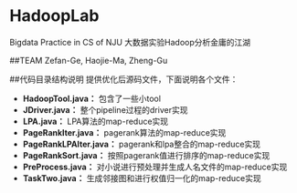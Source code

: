 # HadoopLab
Bigdata Practice in CS of NJU
大数据实验Hadoop分析金庸的江湖

##TEAM
Zefan-Ge, Haojie-Ma, Zheng-Gu

##代码目录结构说明
提供优化后源码文件，下面说明各个文件：
  * **HadoopTool.java：**           包含了一些小tool
  * **JDriver.java：**              整个pipeline过程的driver实现
  * **LPA.java：**                  LPA算法的map-reduce实现
  * **PageRankIter.java：**         pagerank算法的map-reduce实现
  * **PageRankLPAIter.java：**      pagerank和lpa整合的map-reduce实现
  * **PageRankSort.java：**         按照pagerank值进行排序的map-reduce实现
  * **PreProcess.java：**           对小说进行预处理并生成人名文件的map-reduce实现
  * **TaskTwo.java：**              生成邻接图和进行权值归一化的map-reduce实现
